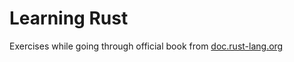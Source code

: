 # Learning Rust

Exercises while going through official book from [doc.rust-lang.org](https://doc.rust-lang.org/book/title-page.html)
